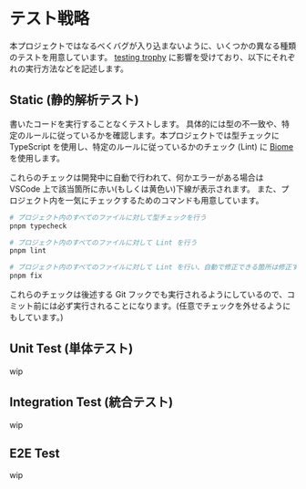# テスト戦略

本プロジェクトではなるべくバグが入り込まないように、いくつかの異なる種類のテストを用意しています。
[testing trophy](https://kentcdodds.com/blog/the-testing-trophy-and-testing-classifications) に影響を受けており、以下にそれぞれの実行方法などを記述します。

## Static (静的解析テスト)

書いたコードを実行することなくテストします。
具体的には型の不一致や、特定のルールに従っているかを確認します。本プロジェクトでは型チェックに TypeScript を使用し、特定のルールに従っているかのチェック (Lint) に [Biome](https://biomejs.dev/ja/) を使用します。

これらのチェックは開発中に自動で行われて、何かエラーがある場合は VSCode 上で該当箇所に赤い(もしくは黄色い)下線が表示されます。
また、プロジェクト内を一気にチェックするためのコマンドも用意しています。

```sh
# プロジェクト内のすべてのファイルに対して型チェックを行う
pnpm typecheck

# プロジェクト内のすべてのファイルに対して Lint を行う
pnpm lint

# プロジェクト内のすべてのファイルに対して Lint を行い、自動で修正できる箇所は修正する
pnpm fix
```

これらのチェックは後述する Git フックでも実行されるようにしているので、コミット前には必ず実行されることになります。(任意でチェックを外せるようにもしています。)

## Unit Test (単体テスト)

wip

## Integration Test (統合テスト)

wip

## E2E Test

wip
